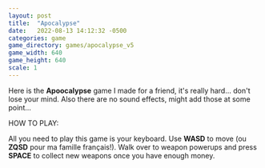 ```yaml
---
layout: post
title:  "Apocalypse"
date:   2022-08-13 14:12:32 -0500
categories: game
game_directory: games/apocalypse_v5
game_width: 640
game_height: 640
scale: 1
---
```


Here is the **Apoocalypse** game I made for a friend, it's really hard... don't lose your mind. Also there are no sound effects, might add those at some point...


HOW TO PLAY:

All you need to play this game is your keyboard. Use **WASD** to move (ou **ZQSD** pour ma famille français!). Walk over to weapon powerups and press **SPACE** to collect new weapons once you have enough money.
